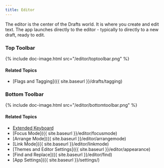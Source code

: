 ```yaml
---
title: Editor
---
```


The editor is the center of the Drafts world.  It is where you create and edit text. The app launches directly to the editor - typically to directly to a new draft, ready to edit.

### Top Toolbar

{% include doc-image.html src="/editor/toptoolbar.png" %}

#### Related Topics

- [Flags and Tagging]({{ site.baseurl }}/drafts/tagging)

### Bottom Toolbar

{% include doc-image.html src="/editor/bottomtoolbar.png" %}

#### Related Topics

- [Extended Keyboard](/editor/keyboard)
- [Focus Mode]({{ site.baseurl }}/editor/focusmode)
- [Arrange Mode]({{ site.baseurl }}/editor/arrangemode)
- [Link Mode]({{ site.baseurl }}/editor/linkmode)
- [Themes and Editor Settings]({{ site.baseurl }}/editor/appearance)
- [Find and Replace]({{ site.baseurl }}/editor/find)
- [App Settings]({{ site.baseurl }}/settings/)
